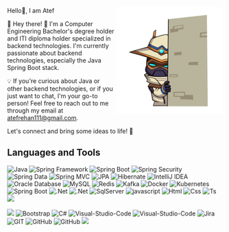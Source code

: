 Hello👋, I am Atef <img align="right" width="250" src="assets/Valorant stickers/Always Watching.png">

👋 Hey there! 🚀 I'm a Computer Engineering Bachelor's degree holder and ITI diploma holder specialized in backend technologies. I'm currently passionate about backend technologies, especially the Java Spring Boot stack.

💡 If you're curious about Java or other backend technologies, or if you just want to chat, I'm your go-to person! Feel free to reach out to me through my email at atefrehan111@gmail.com.

Let's connect and bring some ideas to life! 🌟




## Languages and Tools
![Java](https://img.shields.io/badge/Java-007396?&logo=java&logoColor=white)
![Spring Framework](https://img.shields.io/badge/Spring_Framework-6DB33F?&logo=spring&logoColor=white)
![Spring Boot](https://img.shields.io/badge/Spring_Boot-6DB33F?&logo=spring-boot&logoColor=white)
![Spring Security](https://img.shields.io/badge/Spring_Security-6DB33F?&logo=spring&logoColor=white)
![Spring Data](https://img.shields.io/badge/Spring_Data-6DB33F?&logo=spring&logoColor=white)
![Spring MVC](https://img.shields.io/badge/Spring_MVC-6DB33F?&logo=spring&logoColor=white)
![JPA](https://img.shields.io/badge/JPA-6DB33F?&logo=hibernate&logoColor=white)
![Hibernate](https://img.shields.io/badge/Hibernate-59666C?&logo=hibernate&logoColor=white)
![IntelliJ IDEA](https://img.shields.io/badge/IntelliJ_IDEA-000000?&logo=intellij-idea&logoColor=white)
![Oracle Database](https://img.shields.io/badge/Oracle_Database-F80000?&logo=oracle&logoColor=white)
![MySQL](https://img.shields.io/badge/MySQL-4479A1?&logo=mysql&logoColor=white)
![Redis](https://img.shields.io/badge/Redis-DC382D?&logo=redis&logoColor=white)
![Kafka](https://img.shields.io/badge/Apache_Kafka-231F20?&logo=apache-kafka&logoColor=white)
![Docker](https://img.shields.io/badge/Docker-2496ED?&logo=docker&logoColor=white)
![Kubernetes](https://img.shields.io/badge/Kubernetes-326CE5?&logo=kubernetes&logoColor=white)
![Spring Boot](https://img.shields.io/badge/Spring_Boot-6DB33F?&logo=spring-boot&logoColor=white)
![.Net](https://img.shields.io/badge/.NET-5C2D91?&logo=.net&logoColor=white)
![.Net](https://img.shields.io/badge/.NETcore-5C2D91?&logo=.net&logoColor=white)
![SqlServer](https://img.shields.io/badge/SqlServer-563D7C?&&logoColor=white)
![javascript](https://img.shields.io/badge/JavaScript-F7DF1E?&logo=javascript&logoColor=black)
![Html](https://img.shields.io/badge/HTML-E34F26?&logo=html5&logoColor=white)
![Css](https://img.shields.io/badge/CSS-1572B6?&&logo=css3&logoColor=white)
![Ts](https://img.shields.io/badge/TypeScript-CC6699?&logo=sass&logoColor=white)
![](https://img.shields.io/badge/Angular-DD0031?&logo=angular&logoColor=white)

![](https://img.shields.io/badge/Microsoft-666666?&logo=microsoft&logoColor=white)
![Bootstrap](https://img.shields.io/badge/Bootstrap-563D7C?&logo=bootstrap&logoColor=white)
![C#](https://img.shields.io/badge/C%23-239120?&logo=c-sharp&logoColor=white)
![Visual-Studio-Code](https://img.shields.io/badge/Visual_Studio_Code-0078D4?&logo=visual%20studio%20code&logoColor=white)
![Visual-Studio-Code](https://img.shields.io/badge/Rider-FF3300?&logo=Rider&logoColor=white)
![Jira](https://img.shields.io/badge/Jira-0052CC?&logo=jira&logoColor=white)
![GIT](https://img.shields.io/badge/GIT-E44C30?&logo=git&logoColor=white)
![GitHub](https://img.shields.io/badge/Github-100000?&logo=github&logoColor=white)
![GitHub](https://img.shields.io/badge/Stripe-626CD9?&logo=Stripe&logoColor=white)
![](https://img.shields.io/badge/mac%20os-000000?&logo=apple&logoColor=white)


